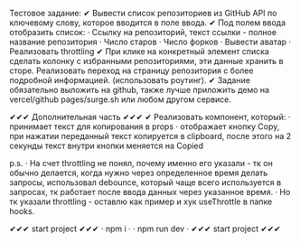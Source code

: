 Тестовое задание:
✔ Вывести список репозиториев из GitHub API по ключевому слову, которое вводится в поле ввода.
✔ Под полем ввода отобразить список:
· Ссылку на репозиторий, текст ссылки - полное название репозитория
· Число старов
· Число форков
· Вывести аватар
· Реализовать throttling
✔ При клике на конкретный элемент списка сделать колонку с избранными репозиториями,
эти данные хранить в сторе. Реализовать переход на страницу репозитория с более
подробной информацией. (использовать роутинг).
✔ Задание обязательно выложить на github, также лучше приложить демо на vercel/github
pages/surge.sh или любом другом сервисе.

✔✔✔ Дополнительная часть ✔✔✔
✔ Реализовать компонент, который:
· принимает текст для копирования в props
· отображает кнопку Copy, при нажатии переданный текст копируется в clipboard, после
этого на 2 секунды текст внутри кнопки меняется на Copied

p.s.
· На счет throttling не понял, почему именно его указали - тк он обычно делается, когда нужно через определенное время делать запросы, использовал debounce, который чаще всего используется в запросах, тк работает после ввода данных через указанное время.
· Но тк указали throttling - оставлю как пример и хук useThrottle в папке hooks.

✔✔✔ start project ✔✔✔
· npm i ·
· npm run dev ·
✔✔✔ start project ✔✔✔
